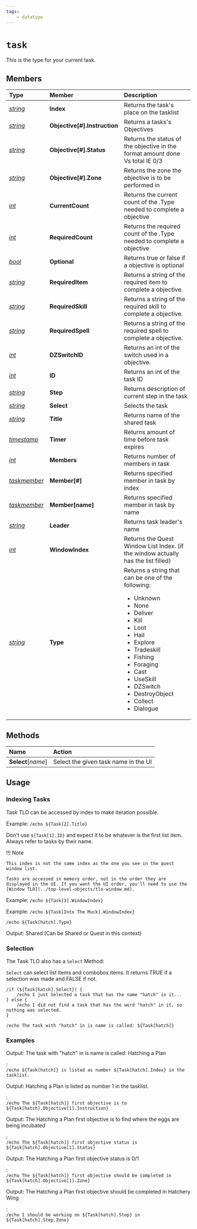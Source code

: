 ```yaml
---
tags:
    - datatype
---
```

# `task`

This is the type for your current task.

## Members

| **Type** | **Member** | **Description** |
| :--- | :--- | :--- |
| [_string_](datatype-string.md) | **Index** | Returns the task&apos;s place on the tasklist |
| [_string_](datatype-string.md) | **Objective[#].Instruction** | Returns a tasks&apos;s Objectives |
| [_string_](datatype-string.md) | **Objective[#].Status** | Returns the status of the objective in the format amount done Vs total IE 0/3 |      
| [_string_](datatype-string.md) | **Objective[#].Zone** | Returns the zone the objective is to be performed in |
| [_int_](datatype-int.md) | **CurrentCount** | Returns the current count of the .Type needed to complete a objective |
| [_int_](datatype-int.md) | **RequiredCount** | Returns the required count of the .Type needed to complete a objective |
| [_bool_](datatype-bool.md) | **Optional** | Returns true or false if a objective is optional |
| [_string_](datatype-string.md) | **RequiredItem** | Returns a string of the required item to complete a objective.|
| [_string_](datatype-string.md) | **RequiredSkill** | Returns a string of the required skill to complete a objective.|
| [_string_](datatype-string.md) | **RequiredSpell** | Returns a string of the required spell to complete a objective.|
| [_int_](datatype-int.md) | **DZSwitchID** | Returns an int of the switch used in a objective.|
| [_int_](datatype-int.md) | **ID** | Returns an int of the task ID|
| [_string_](datatype-string.md) | **Step** | Returns description of current step in the task|
| [_string_](datatype-string.md) | **Select** | Selects the task|
| [_string_](datatype-string.md) | **Title** | Returns name of the shared task|
| [_timestamp_](datatype-timestamp.md) | **Timer** | Returns amount of time before task expires|
| [_int_](datatype-int.md) | **Members** | Returns number of members in task|
| [_taskmember_](datatype-task.md) | **Member[</b>#<b>]** | Returns specified member in task by index|
| [_taskmember_](datatype-task.md) | **Member[</b>name<b>]** | Returns specified member in task by name|
| [_string_](datatype-string.md) | **Leader** | Returns task leader&apos;s name|
| [_int_](datatype-int.md) | **WindowIndex** | Returns the Quest Window List Index. (if the window actually has the list filled)|
| [_string_](datatype-string.md) | **Type** | Returns a string that can be one of the following:<ul><li>Unknown</li><li>None</li><li>Deliver</li><li>Kill</li><li>Loot</li><li>Hail</li><li>Explore</li><li>Tradeskill</li><li>Fishing</li><li>Foraging</li><li>Cast</li><li>UseSkill</li><li>DZSwitch</li><li>DestroyObject</li><li>Collect</li><li>Dialogue</li></ul> |

## Methods

| Name | Action |
| :--- | :--- |
| **Select**[_name_] | Select the given task name in the UI |


## Usage

### Indexing Tasks

Task TLO can be accessed by index to make iteration possible.

Example: `/echo ${Task[2].Title}`

Don't use `${Task[1].ID}` and expect it to be whatever is the first list item. Always refer to tasks by their name.

!!! Note

    This index is not the same index as the one you see in the quest window list.

    Tasks are accessed in memory order, not in the order they are displayed in the UI. If you want the UI order, you'll need to use the [Window TLO](../top-level-objects/tlo-window.md).

Example: `/echo ${Task[3].WindowIndex}`

Example: `/echo ${Task[Into The Muck].WindowIndex}`

`/echo ${Task[hatch].Type}`

Output: Shared (Can be Shared or Quest in this context)

### Selection

The Task TLO also has a `Select` Method:

`Select` can select list items and combobox items. It returns TRUE if a selection was made and FALSE if not.

```
/if (${Task[hatch].Select}) {
    /echo I just Selected a task that has the name "hatch" in it...
} else {
    /echo I did not find a task that has the word "hatch" in it, so nothing was selected.
}

/echo The task with "hatch" in is name is called: ${Task[hatch]}
```

### Examples

Output: The task with "hatch" in is name is called: Hatching a Plan

:   
    ```
    /echo ${Task[hatch]} is listed as number ${Task[hatch].Index} in the tasklist.
    ```

Output: Hatching a Plan is listed as number 1 in the tasklist.

:   
    ```
    /echo The ${Task[hatch]} first objective is to ${Task[hatch].Objective[1].Instruction}
    ```

Output: The Hatching a Plan first objective is to find where the eggs are being incubated

:   
    ```
    /echo The ${Task[hatch]} first objective status is ${Task[hatch].Objective[1].Status}
    ```

Output: The Hatching a Plan first objective status is 0/1

:   
    ```
    /echo The ${Task[hatch]} first objective should be completed in ${Task[hatch].Objective[1].Zone}
    ```

Output: The Hatching a Plan first objective should be completed in Hatchery Wing

:   
    ```
    /echo I should be working on ${Task[hatch].Step} in ${Task[hatch].Step.Zone}
    ```
